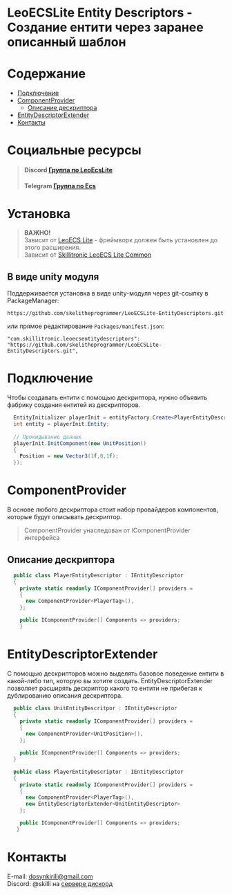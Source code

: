 # LeoECSLite Entity Descriptors - Создание ентити через заранее описанный шаблон
# Содержание
* [Подключение](#Подключение)
* [ComponentProvider](#ComponentProvider)
  * [Описание дескриптора](#Описание-дескриптора)
* [EntityDescriptorExtender](#EntityDescriptorExtender)
* [Контакты](#Контакты)


# Социальные ресурсы
> #### Discord [Группа по LeoEcsLite](https://discord.gg/5GZVde6)
> #### Telegram [Группа по Ecs](https://t.me/ecschat)

# Установка
> **ВАЖНО!**
> <br> Зависит от [LeoECS Lite](https://github.com/Leopotam/ecslite) - фреймворк должен быть установлен до этого расширения.
> <br> Зависит от [Skillitronic LeoECS Lite Common](https://github.com/skelitheprogrammer/Skillitronic-LeoECSLite-Common)

## В виде unity модуля
Поддерживается установка в виде unity-модуля через git-ссылку в PackageManager:
```
https://github.com/skelitheprogrammer/LeoECSLite-EntityDescriptors.git
```
или прямое редактирование `Packages/manifest.json`:
```
"com.skillitronic.leoecsentitydescriptors": "https://github.com/skelitheprogrammer/LeoECSLite-EntityDescriptors.git",
```

# Подключение
Чтобы создавать ентити с помощью дескриптора, нужно объявить фабрику создания ентитей из дескрипторов.

```c#
  EntityInitializer playerInit = entityFactory.Create<PlayerEntityDescriptor>(world: world); // ref struct позволяющий настраивать данные компонентов
  int entity = playerInit.Entity;
  
  // Прокидывание данных
  playerInit.InitComponent(new UnitPosition()
  {
    Position = new Vector3(1f,0,1f);
  });
```

# ComponentProvider 
В основе любого дескриптора стоит набор провайдеров компонентов, которые будут описывать дескриптор.
>ComponentProvider унаследован от IComponentProvider интерфейса
## Описание дескриптора
```c#
  public class PlayerEntityDescriptor : IEntityDescriptor
  {
    private static readonly IComponentProvider[] providers =
    {
      new ComponentProvider<PlayerTag>(),
    };

    public IComponentProvider[] Components => providers;
    }
```
# EntityDescriptorExtender
С помощью дескрипторов можно выделять базовое поведение ентити в какой-либо тип, которую вы хотите создать. EntityDescriptorExtender позволяет расширять дескриптор какого то ентити не прибегая к дублированию описания дескриптора.
```c#
  public class UnitEntityDescritpor : IEntityDescriptor
  {
    private static readonly IComponentProvider[] providers =
    {
      new ComponentProvider<UnitPosition>(),
    };

    public IComponentProvider[] Components => providers;
  }

  public class PlayerEntityDescriptor : IEntityDescriptor
  {
    private static readonly IComponentProvider[] providers =
    {
      new ComponentProvider<PlayerTag>(),
      new EntityDescriptorExtender<UnitEntityDescriptor>
    };

    public IComponentProvider[] Components => providers;
   }
```

# Контакты
E-mail: dosynkirill@gmail.com </br>
Discord: @skilli на [сервере дискорд](#Социальные-ресурсы)
